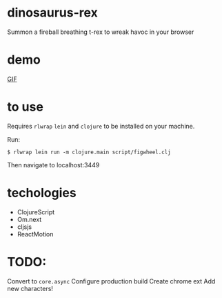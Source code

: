 # dinosaurus-rex

Summon a fireball breathing t-rex to wreak havoc in your browser

# demo

[GIF](http://i.imgur.com/De3xwkU.gifv)

# to use

Requires `rlwrap` `lein` and `clojure` to be installed on your machine.

Run:

```
$ rlwrap lein run -m clojure.main script/figwheel.clj
```

Then navigate to localhost:3449

# techologies

- ClojureScript
- Om.next
- cljsjs
- ReactMotion

# TODO:

Convert to `core.async`
Configure production build
Create chrome ext
Add new characters!

